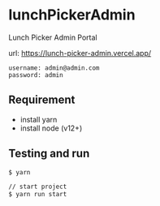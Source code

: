 # lunchPickerAdmin

Lunch Picker Admin Portal

url: <https://lunch-picker-admin.vercel.app/>

```text
username: admin@admin.com
password: admin
```

## Requirement

- install yarn
- install node (v12+)

## Testing and run

```zsh
$ yarn

// start project
$ yarn run start
```
